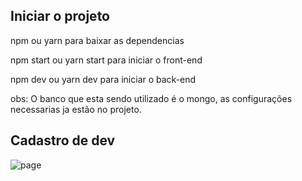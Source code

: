 ## Iniciar o projeto

npm ou yarn para baixar as dependencias

npm start ou  yarn start para iniciar o front-end

npm dev ou yarn dev para iniciar o back-end

obs: O banco que esta sendo utilizado é o mongo, as configurações necessarias ja estão no projeto.

## Cadastro de dev

![page](https://user-images.githubusercontent.com/36475975/91099827-65e1a600-e63a-11ea-9e67-be6ec97e70f5.png)